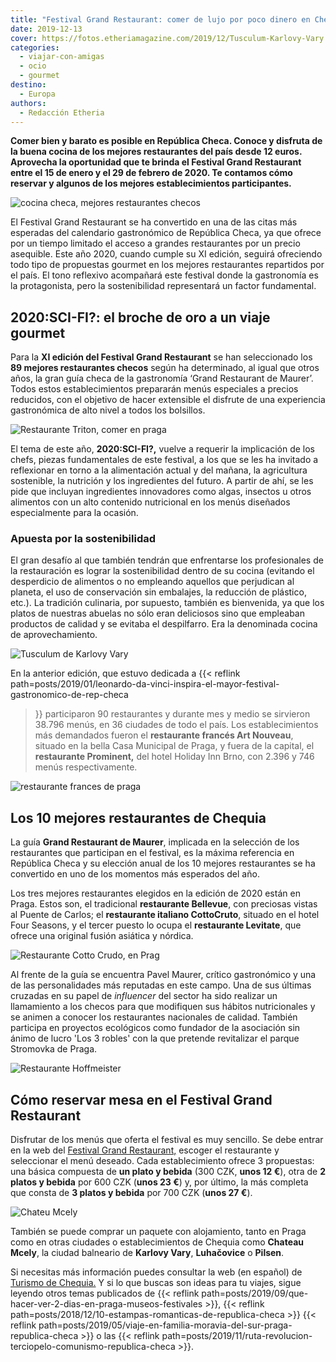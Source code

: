```yaml
---
title: "Festival Grand Restaurant: comer de lujo por poco dinero en Chequia"
date: 2019-12-13
cover: https://fotos.etheriamagazine.com/2019/12/Tusculum-Karlovy-Vary.jpg
categories: 
  - viajar-con-amigas
  - ocio
  - gourmet
destino: 
  - Europa
authors: 
  - Redacción Etheria
---
```


**Comer bien y barato es posible en República Checa. Conoce y disfruta de la buena 
cocina de los mejores restaurantes del país desde 12 euros. Aprovecha la oportunidad que 
te brinda el Festival Grand Restaurant entre el 15 de enero y el 29 de febrero de 2020. 
Te contamos cómo reservar y algunos de los mejores establecimientos participantes.** 

![cocina checa, mejores restaurantes checos](https://fotos.etheriamagazine.com/2019/12/Holiday-Inn-Brno.jpg "El restaurante Prominent, del Holiday Inn de Brno, fue uno de los más requeridos en 2019. @GRF")

El Festival Grand Restaurant se ha convertido en una de las citas más esperadas del 
calendario gastronómico de República Checa, ya que ofrece por un tiempo limitado el 
acceso a grandes restaurantes por un precio asequible. Este año 2020, cuando cumple su 
XI edición, seguirá ofreciendo todo tipo de propuestas gourmet en los mejores 
restaurantes repartidos por el país. El tono reflexivo acompañará este festival donde la 
gastronomía es la protagonista, pero la sostenibilidad representará un factor 
fundamental. 

## 2020:SCI-FI?: el broche de oro a un viaje gourmet

Para la **XI edición del Festival Grand Restaurant** se han seleccionado los **89 
mejores restaurantes checos** según ha determinado, al igual que otros años, la gran 
guía checa de la gastronomía ‘Grand Restaurant de Maurer’. Todos estos establecimientos 
prepararán menús especiales a precios reducidos, con el objetivo de hacer extensible el 
disfrute de una experiencia gastronómica de alto nivel a todos los bolsillos. 

![Restaurante Triton, comer en praga](https://fotos.etheriamagazine.com/2019/12/restaurante-Triton-hotel-Adria-Praga.jpg "Restaurante Triton, del hotel Adria de Praga. ©GRF")

El tema de este año, **2020:SCI-FI?,** vuelve a requerir la implicación de los chefs, 
piezas fundamentales de este festival, a los que se les ha invitado a reflexionar en 
torno a la alimentación actual y del mañana, la agricultura sostenible, la nutrición y 
los ingredientes del futuro. A partir de ahí, se les pide que incluyan ingredientes 
innovadores como algas, insectos u otros alimentos con un alto contenido nutricional en 
los menús diseñados especialmente para la ocasión. 

### Apuesta por la sostenibilidad

El gran desafío al que también tendrán que enfrentarse los profesionales de la 
restauración es lograr la sostenibilidad dentro de su cocina (evitando el desperdicio de 
alimentos o no empleando aquellos que perjudican al planeta, el uso de conservación sin 
embalajes, la reducción de plástico, etc.). La tradición culinaria, por supuesto, 
también es bienvenida, ya que los platos de nuestras abuelas no sólo eran deliciosos 
sino que empleaban productos de calidad y se evitaba el despilfarro. Era la denominada 
cocina de aprovechamiento. 

![Tusculum de Karlovy Vary](https://fotos.etheriamagazine.com/2019/12/Tusculum-Karlovy-Vary.jpg "Tusculum de Karlovy Vary. ©GRF")

En la anterior edición, que estuvo dedicada a {{< reflink 
path=posts/2019/01/leonardo-da-vinci-inspira-el-mayor-festival-gastronomico-de-rep-checa 
>}} participaron 90 restaurantes y durante mes y medio se sirvieron 38.796 menús, en 36 
ciudades de todo el país. Los establecimientos más demandados fueron el **restaurante 
francés Art Nouveau**, situado en la bella Casa Municipal de Praga, y fuera de la 
capital, el **restaurante Prominent,** del hotel Holiday Inn Brno, con 2.396 y 746 menús 
respectivamente. 

![restaurante frances de praga](https://fotos.etheriamagazine.com/2019/12/Restaurante-frances-Art-Nouveau-Praga.jpg "Restaurante Art Nouveau, de Praga. ©FGR")

## Los 10 mejores restaurantes de Chequia

La guía **Grand Restaurant de Maurer**, implicada en la selección de los restaurantes 
que participan en el festival, es la máxima referencia en República Checa y su elección 
anual de los 10 mejores restaurantes se ha convertido en uno de los momentos más 
esperados del año. 

Los tres mejores restaurantes elegidos en la edición de 2020 están en Praga. Estos son, 
el tradicional **restaurante Bellevue**, con preciosas vistas al Puente de Carlos; el 
**restaurante italiano CottoCruto**, situado en el hotel Four Seasons, y el tercer 
puesto lo ocupa el **restaurante Levitate**, que ofrece una original fusión asiática y 
nórdica. 

![Restaurante Cotto Crudo, en Prag](https://fotos.etheriamagazine.com/2019/12/restaurante-Cotto-Crudo-Praga.jpg "Restaurante Cotto Crudo, en Praga. ©FGR")

Al frente de la guía se encuentra Pavel Maurer, crítico gastronómico y una de las 
personalidades más reputadas en este campo. Una de sus últimas cruzadas en su papel de 
_influencer_ del sector ha sido realizar un llamamiento a los checos para que modifiquen 
sus hábitos nutricionales y se animen a conocer los restaurantes nacionales de calidad. 
También participa en proyectos ecológicos como fundador de la asociación sin ánimo de 
lucro 'Los 3 robles' con la que pretende revitalizar el parque Stromovka de Praga. 

![Restaurante Hoffmeister](https://fotos.etheriamagazine.com/2019/12/restaurante-Hoffmeister-Praga.jpg "Restaurante Hoffmeister, en Praga. ©GRF")

## Cómo reservar mesa en el Festival Grand Restaurant

Disfrutar de los menús que oferta el festival es muy sencillo. Se debe entrar en la web 
del [Festival Grand Restaurant,](https://maureruv-vyber.cz/grand-restaurant-festival) 
escoger el restaurante y seleccionar el menú deseado. Cada establecimiento ofrece 3 
propuestas: una básica compuesta de **un plato y bebida** (300 CZK, **unos 12 €**), otra 
de **2 platos y bebida** por 600 CZK (**unos 23 €**) y, por último, la más completa que 
consta de **3 platos y bebida** por 700 CZK (**unos 27 €**). 

![Chateu Mcely](https://fotos.etheriamagazine.com/2019/12/viaje-chequia-Chateu-Mcely.jpg "© Chateu Mcely.")

También se puede comprar un paquete con alojamiento, tanto en Praga como en otras 
ciudades o establecimientos de Chequia como **Chateau Mcely**, la ciudad balneario de 
**Karlovy Vary**, **Luhačovice** o **Pilsen**. 

Si necesitas más información puedes consultar la web (en español) de [Turismo de 
Chequia.](https://www.czechtourism.com/sp/e/prague-grand-restaurant-festival/) Y si lo 
que buscas son ideas para tu viajes, sigue leyendo otros temas publicados de {{< reflink 
path=posts/2019/09/que-hacer-ver-2-dias-en-praga-museos-festivales >}}, {{< reflink 
path=posts/2018/12/10-estampas-romanticas-de-republica-checa >}} {{< reflink 
path=posts/2019/05/viaje-en-familia-moravia-del-sur-praga-republica-checa >}} o las {{< 
reflink path=posts/2019/11/ruta-revolucion-terciopelo-comunismo-republica-checa >}}.
